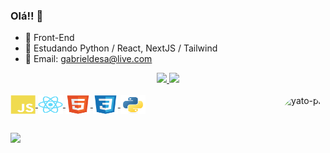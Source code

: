 ### Olá!! 👋

- 🔭 Front-End
- 🌱 Estudando Python / React, NextJS / Tailwind
- 📧 Email: gabrieldesa@live.com

<div align="center">
  <a href="https://github.com/gabrieldesa1">
  <img height="180em" src="https://github-readme-stats.vercel.app/api?username=gabrieldesa1&show_icons=true&theme=dracula&include_all_commits=true&count_private=true"/>
  <img height="180em" src="https://github-readme-stats.vercel.app/api/top-langs/?username=gabrieldesa1&layout=compact&langs_count=7&theme=dracula"/>
</div>
  
  <div style="display: inline_block"><br>
  <img align="center" alt="Noxy-Js" height="30" width="40" src="https://raw.githubusercontent.com/devicons/devicon/master/icons/javascript/javascript-plain.svg">
  <img align="center" alt="Noxy-React" height="30" width="40" src="https://raw.githubusercontent.com/devicons/devicon/master/icons/react/react-original.svg">
  <img align="center" alt="Noxy-HTML" height="30" width="40" src="https://raw.githubusercontent.com/devicons/devicon/master/icons/html5/html5-original.svg">
  <img align="center" alt="Noxy-CSS" height="30" width="40" src="https://raw.githubusercontent.com/devicons/devicon/master/icons/css3/css3-original.svg">
  <img align="center" alt="Noxy-Python" height="30" width="40" src="https://raw.githubusercontent.com/devicons/devicon/master/icons/python/python-original.svg">
  <img align="right" alt="yato-pic" height="150" style="border-radius:50px;" src="https://64.media.tumblr.com/ee2ef55352936d891390cc078d84a4aa/bca0c58f404800b4-cb/s400x600/88dc671305527fcf69b7c481bea9cd82412d9052.gifv">
</div>

##
  
  <div>
    
  <a href="https://instagram.com/1noxyzin" target="_blank"><img src="https://img.shields.io/badge/-Instagram-%23E4405F?style=for-the-badge&logo=instagram&logoColor=white" target="_blank"></a>
 
    
<div/>

    
